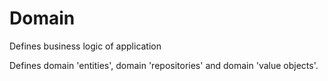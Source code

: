 # Domain

Defines business logic of application

Defines domain 'entities', domain 'repositories' and domain 'value objects'.


